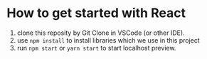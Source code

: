 # How to get started with React
1. clone this reposity by Git Clone in VSCode (or other IDE).
2. use `npm install` to install libraries which we use in this project
3. run `npm start` or `yarn start` to start localhost preview.